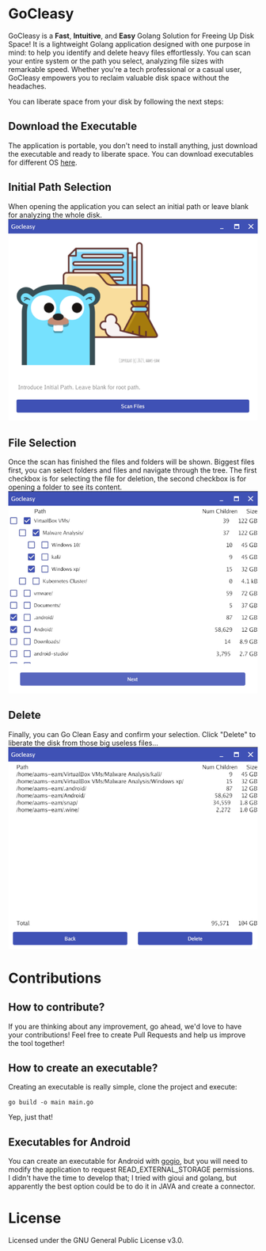 # GoCleasy
GoCleasy is a **Fast**, **Intuitive**, and **Easy** Golang Solution for Freeing Up Disk Space!
It is a lightweight Golang application designed with one purpose in mind: to help you identify and delete heavy files effortlessly. You can scan your entire system or the path you select, analyzing file sizes with remarkable speed.
Whether you're a tech professional or a casual user, GoCleasy empowers you to reclaim valuable disk space without the headaches.

You can liberate space from your disk by following the next steps:
## Download the Executable
The application is portable, you don't need to install anything, just download the executable and ready to liberate space. You can download executables for different OS [here](https://github.com/aams-eam/gocleasy/releases).
## Initial Path Selection
When opening the application you can select an initial path or leave blank for analyzing the whole disk.   
![Home Page](./screenshots/homePage.png)
## File Selection
Once the scan has finished the files and folders will be shown. Biggest files first, you can select folders and files and navigate through the tree. The first checkbox is for selecting the file for deletion, the second checkbox is for opening a folder to see its content.   
![Selecting Page](./screenshots/selectingFiles.png)
## Delete
Finally, you can Go Clean Easy and confirm your selection. Click "Delete" to liberate the disk from those big useless files...   
![Deleting Page](./screenshots/DeletingFiles.png)


# Contributions
## How to contribute?
If you are thinking about any improvement, go ahead, we'd love to have your contributions! Feel free to create Pull Requests and help us improve the tool together!

## How to create an executable?
Creating an executable is really simple, clone the project and execute:
```
go build -o main main.go
```
Yep, just that!

## Executables for Android
You can create an executable for Android with [gogio](https://gioui.org/doc/install/android), but you will need to modify the application to request READ_EXTERNAL_STORAGE permissions. I didn't have the time to develop that; I tried with gioui and golang, but apparently the best option could be to do it in JAVA and create a connector.

# License
Licensed under the GNU General Public License v3.0.
